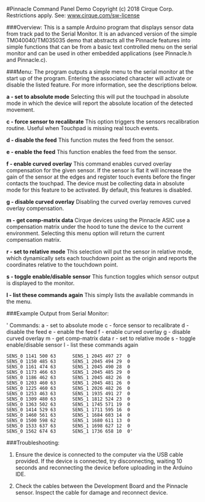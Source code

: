 #Pinnacle Command Panel Demo
Copyright (c) 2018 Cirque Corp. Restrictions apply. See: www.cirque.com/sw-license

###Overview:
This is a sample Arduino program that displays sensor data from track pad
to the Serial Monitor. It is an advanced version of the simple TM040040/TM035035
demo that abstracts all the Pinnacle features into simple functions that can be
from a basic text controlled menu on the serial monitor and can be used in other
embedded applications (see Pinnacle.h and Pinnacle.c).

###Menu:
The program outputs a simple menu to the serial monitor at the start up of the
program. Entering the associated character will activate or disable the listed feature. For more information, see the descriptions below.

**a - set to absolute mode**
    Selecting this will put the touchpad in absolute mode in which the device
    will report the absolute location of the detected movement.

**c - force sensor to recalibrate**
    This option triggers the sensors recalibration routine. Useful when Touchpad
    is missing real touch events.

**d - disable the feed**
    This function mutes the feed from the sensor.

**e - enable the feed**
    This function enables the feed from the sensor.

**f - enable curved overlay**
    This command enables curved overlay compensation for the given sensor. If
    the sensor is flat it will increase the gain of the sensor at the edges and
    register touch events before the finger contacts the touchpad. The device
    must be collecting data in absolute mode for this feature to be activated.
    By default, this features is disabled.

**g - disable curved overlay**
    Disabling the curved overlay removes curved overlay compensation.

**m - get comp-matrix data**
    Cirque devices using the Pinnacle ASIC use a compensation matrix under the
    hood to tune the device to the current environment. Selecting this menu
    option will return the current compensation matrix.

**r - set to relative mode**
    This selection will put the sensor in relative mode, which dynamically sets
    each touchdown point as the origin and reports the coordinates relative to
    the touchdown point.

**s - toggle enable/disable sensor**
    This function toggles which sensor output is displayed to the monitor.

**l - list these commands again**
    This simply lists the available commands in the menu.

###Example Output from Serial Monitor:

'   Commands:
    a - set to absolute mode
    c - force sensor to recalibrate
    d - disable the feed
    e - enable the feed
    f - enable curved overlay
    g - disable curved overlay
    m - get comp-matrix data
    r - set to relative mode
    s - toggle enable/disable sensor
    l - list these commands again

    SENS_0 1141	500	63		SENS_1 2045	497	27	0
    SENS_0 1150	485	63		SENS_1 2045	494	29	0
    SENS_0 1161	474	63		SENS_1 2045	490	28	0
    SENS_0 1173	466	63		SENS_1 2045	485	29	0
    SENS_0 1186	462	63		SENS_1 2045	482	26	0
    SENS_0 1203	460	63		SENS_1 2045	481	26	0
    SENS_0 1225	460	63		SENS_1 2026	482	26	0
    SENS_0 1253	463	63		SENS_1 1935	491	27	0
    SENS_0 1309	480	63		SENS_1 1812	524	23	0
    SENS_0 1363	502	63		SENS_1 1745	571	19	0
    SENS_0 1414	529	63		SENS_1 1711	595	16	0
    SENS_0 1460	561	63		SENS_1 1684	603	14	0
    SENS_0 1500	598	62		SENS_1 1680	611	13	0
    SENS_0 1533	637	63		SENS_1 1698	627	12	0
    SENS_0 1562	674	63		SENS_1 1736	658	10	0'

###Troubleshooting:

1. Ensure the device is connected to the computer via the USB cable provided. If
the device is connected, try disconnecting, waiting 10 seconds and reconnecting
the device before uploading in the Arduino IDE.

2. Check the cables between the Development Board and the Pinnacle sensor.
Inspect the cable for damage and reconnect device.
